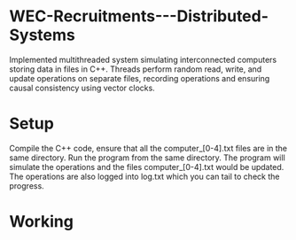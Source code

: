 # WEC-Recruitments---Distributed-Systems
Implemented multithreaded system simulating interconnected computers storing data in files in C++. Threads perform random read, write, and update operations on separate files, recording operations and ensuring causal consistency using vector clocks.

# **Setup**
Compile the C++ code, ensure that all the computer_[0-4].txt files are in the same directory. Run the program from the same directory. The program will simulate the 
operations and the files computer_[0-4].txt would be updated. The operations are also logged into log.txt which you can tail to check the progress.

# **Working**
